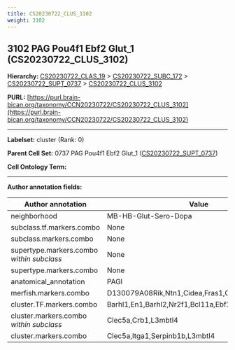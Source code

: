 ```yaml
---
title: CS20230722_CLUS_3102
weight: 3102
---
```

## 3102 PAG Pou4f1 Ebf2 Glut_1 (CS20230722_CLUS_3102)
<b>Hierarchy: </b>
[CS20230722_CLAS_19](../CS20230722_CLAS_19) >
[CS20230722_SUBC_172](../CS20230722_SUBC_172) >
[CS20230722_SUPT_0737](../CS20230722_SUPT_0737) >
[CS20230722_CLUS_3102](../CS20230722_CLUS_3102)

**PURL:** [https://purl.brain-bican.org/taxonomy/CCN20230722/CS20230722_CLUS_3102](https://purl.brain-bican.org/taxonomy/CCN20230722/CS20230722_CLUS_3102)

---


**Labelset:** cluster (Rank: 0)

**Parent Cell Set:** 0737 PAG Pou4f1 Ebf2 Glut_1 ([CS20230722_SUPT_0737](../CS20230722_SUPT_0737))



**Cell Ontology Term:** 

[MARKER GENES.]: #


---

[TRANSFERRED ANNOTATIONS.]: #


[AUTHOR ANNOTATION FIELDS.]: #


**Author annotation fields:**

| Author annotation | Value |
|-------------------|-------|
|neighborhood|MB-HB-Glut-Sero-Dopa|
|subclass.tf.markers.combo|None|
|subclass.markers.combo|None|
|supertype.markers.combo _within subclass_|None|
|supertype.markers.combo|None|
|anatomical_annotation|PAGl|
|merfish.markers.combo|D130079A08Rik,Ntn1,Cidea,Fras1,C1ql3,Barhl1,Nptx2|
|cluster.TF.markers.combo|Barhl1,En1,Barhl2,Nr2f1,Bcl11a,Ebf2|
|cluster.markers.combo _within subclass_|Clec5a,Crb1,L3mbtl4|
|cluster.markers.combo|Clec5a,Itga1,Serpinb1b,L3mbtl4|
